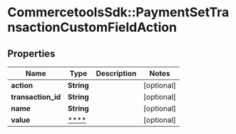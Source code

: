# CommercetoolsSdk::PaymentSetTransactionCustomFieldAction

## Properties
Name | Type | Description | Notes
------------ | ------------- | ------------- | -------------
**action** | **String** |  | [optional] 
**transaction_id** | **String** |  | [optional] 
**name** | **String** |  | [optional] 
**value** | [****](.md) |  | [optional] 

